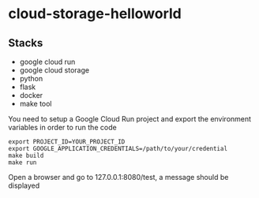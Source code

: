 # cloud-storage-helloworld

## Stacks

- google cloud run
- google cloud storage
- python
- flask
- docker
- make tool

You need to setup a Google Cloud Run project and export the environment variables in order to run the code

```
export PROJECT_ID=YOUR_PROJECT_ID
export GOOGLE_APPLICATION_CREDENTIALS=/path/to/your/credential
make build
make run 
```

Open a browser and go to 127.0.0.1:8080/test, a message should be displayed
